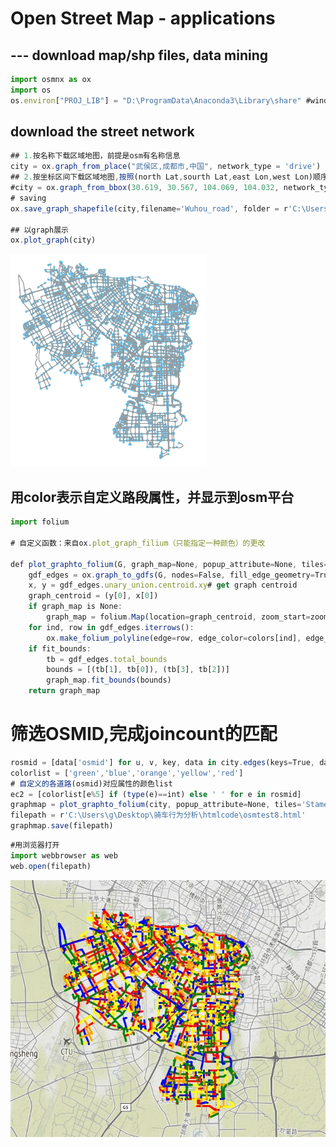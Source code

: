 # Open Street Map - applications
## --- download map/shp files, data mining 

```javascript
import osmnx as ox
import os
os.environ["PROJ_LIB"] = "D:\ProgramData\Anaconda3\Library\share" #windows用户 解决获取地图出错的问题 
```

## download the street network
```javascript
## 1.按名称下载区域地图，前提是osm有名称信息
city = ox.graph_from_place("武侯区,成都市,中国", network_type = 'drive') 
## 2.按坐标区间下载区域地图,按照(north Lat,sourth Lat,east Lon,west Lon)顺序
#city = ox.graph_from_bbox(30.619, 30.567, 104.069, 104.032, network_type='drive')
# saving 
ox.save_graph_shapefile(city,filename='Wuhou_road', folder = r'C:\Users\g\Desktop')

## 以graph展示
ox.plot_graph(city)
```
![image](https://github.com/luansenda/OSM-applications/blob/master/test1.png)

## 用color表示自定义路段属性，并显示到osm平台
```javascript
import folium

# 自定义函数：来自ox.plot_graph_filium（只能指定一种颜色）的更改

def plot_graphto_folium(G, graph_map=None, popup_attribute=None, tiles=None, zoom=1, fit_bounds=True, colors=[], edge_width=2, edge_opacity=1):
    gdf_edges = ox.graph_to_gdfs(G, nodes=False, fill_edge_geometry=True)# create gdf of the graph edges        
    x, y = gdf_edges.unary_union.centroid.xy# get graph centroid    
    graph_centroid = (y[0], x[0])    
    if graph_map is None:    
        graph_map = folium.Map(location=graph_centroid, zoom_start=zoom, tiles=tiles)           
    for ind, row in gdf_edges.iterrows():    
        ox.make_folium_polyline(edge=row, edge_color=colors[ind], edge_width=edge_width, edge_opacity=edge_opacity, popup_attribute=popup_attribute).add_to(graph_map)       
    if fit_bounds:    
        tb = gdf_edges.total_bounds        
        bounds = [(tb[1], tb[0]), (tb[3], tb[2])]        
        graph_map.fit_bounds(bounds)        
    return graph_map
```
# 筛选OSMID,完成joincount的匹配
```javascript
rosmid = [data['osmid'] for u, v, key, data in city.edges(keys=True, data=True)] 
colorlist = ['green','blue','orange','yellow','red']
# 自定义的各道路(osmid)对应属性的颜色list
ec2 = [colorlist[e%5] if (type(e)==int) else ' ' for e in rosmid] 
graphmap = plot_graphto_folium(city, popup_attribute=None, tiles='Stamen  Terrain', colors = ec2, edge_width=4, edge_opacity=1)
filepath = r'C:\Users\g\Desktop\骑车行为分析\htmlcode\osmtest8.html'
graphmap.save(filepath)
```
```javascript
#用浏览器打开
import webbrowser as web 
web.open(filepath) 
```
![image](https://github.com/luansenda/OSM-applications/blob/master/osm_pic.jpg)
